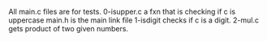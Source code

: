 All main.c files are for tests.
0-isupper.c  a fxn that is checking if c is uppercase
main.h  is the main link file
1-isdigit  checks if c is a digit.
2-mul.c  gets product of two given numbers.
